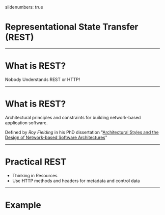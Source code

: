 slidenumbers: true

# Representational State Transfer (REST)

---

# What is REST?

Nobody Understands REST or HTTP!

---

# What is REST?

Architectural principles and constraints for building network-based application software.

Defined by *Roy Fielding* in his PhD dissertation "[Architectural Styles and the Design of Network-based Software Architectures][1]"

[1]: https://www.ics.uci.edu/~fielding/pubs/dissertation/top.htm

---

# Practical REST

* Thinking in Resources
* Use HTTP methods and headers for metadata and control data

---

# Example

	